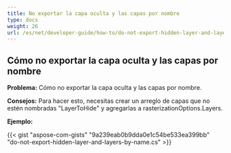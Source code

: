 ```yaml
---
title: No exportar la capa oculta y las capas por nombre
type: docs
weight: 26
url: /es/net/developer-guide/how-to/do-not-export-hidden-layer-and-layers-by-name/
---
```


## **Cómo no exportar la capa oculta y las capas por nombre**

**Problema:** Cómo no exportar la capa oculta y las capas por nombre.

**Consejos:** Para hacer esto, necesitas crear un arreglo de capas que no estén nombradas "LayerToHide" y agregarlas a rasterizationOptions.Layers.

**Ejemplo:**

{{< gist "aspose-com-gists" "9a239eab0b9dda0e1c54be533ea399bb" "do-not-export-hidden-layer-and-layers-by-name.cs" >}}
